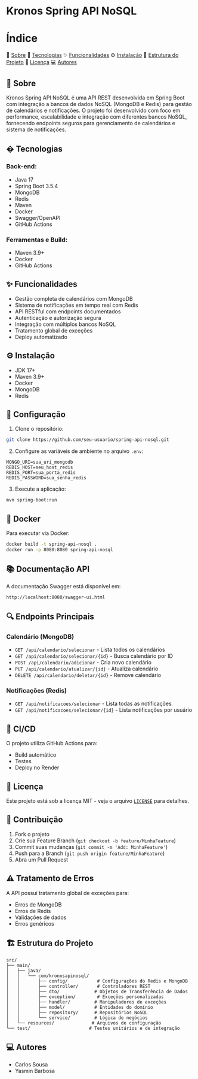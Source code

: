 # Kronos Spring API NoSQL

# Índice
📓 [Sobre](#sobre)
🚀 [Tecnologias](#tecnologias)
✨ [Funcionalidades](#funcionalidades)
⚙️ [Instalação](#instalação)
🧱 [Estrutura do Projeto](#estrutura-do-projeto)
📄 [Licença](#licença)
💻 [Autores](#autores)

## 📓 Sobre
Kronos Spring API NoSQL é uma API REST desenvolvida em Spring Boot com integração a bancos de dados NoSQL (MongoDB e Redis) para gestão de calendários e notificações. O projeto foi desenvolvido com foco em performance, escalabilidade e integração com diferentes bancos NoSQL, fornecendo endpoints seguros para gerenciamento de calendários e sistema de notificações.

## � Tecnologias

### Back-end:
- Java 17
- Spring Boot 3.5.4
- MongoDB
- Redis
- Maven
- Docker
- Swagger/OpenAPI
- GitHub Actions

### Ferramentas e Build:
- Maven 3.9+
- Docker
- GitHub Actions

## ✨ Funcionalidades
- Gestão completa de calendários com MongoDB
- Sistema de notificações em tempo real com Redis
- API RESTful com endpoints documentados
- Autenticação e autorização segura
- Integração com múltiplos bancos NoSQL
- Tratamento global de exceções
- Deploy automatizado

## ⚙️ Instalação

- JDK 17+
- Maven 3.9+
- Docker
- MongoDB
- Redis

## 🚀 Configuração

1. Clone o repositório:
```bash
git clone https://github.com/seu-usuario/spring-api-nosql.git
```

2. Configure as variáveis de ambiente no arquivo `.env`:
```properties
MONGO_URI=sua_uri_mongodb
REDIS_HOST=seu_host_redis
REDIS_PORT=sua_porta_redis
REDIS_PASSWORD=sua_senha_redis
```

3. Execute a aplicação:
```bash
mvn spring-boot:run
```

## 🐳 Docker

Para executar via Docker:

```bash
docker build -t spring-api-nosql .
docker run -p 8080:8080 spring-api-nosql
```

## 📚 Documentação API

A documentação Swagger está disponível em:
```
http://localhost:8080/swagger-ui.html
```

## 🔍 Endpoints Principais

### Calendário (MongoDB)
- `GET /api/calendario/selecionar` - Lista todos os calendários
- `GET /api/calendario/selecionar/{id}` - Busca calendário por ID
- `POST /api/calendario/adicionar` - Cria novo calendário
- `PUT /api/calendario/atualizar/{id}` - Atualiza calendário
- `DELETE /api/calendario/deletar/{id}` - Remove calendário

### Notificações (Redis)
- `GET /api/notificacoes/selecionar` - Lista todas as notificações
- `GET /api/notificacoes/selecionar/{id}` - Lista notificações por usuário

## 🔄 CI/CD

O projeto utiliza GitHub Actions para:
- Build automático
- Testes
- Deploy no Render

## 📄 Licença

Este projeto está sob a licença MIT - veja o arquivo [`LICENSE`](LICENSE ) para detalhes.

## 🤝 Contribuição

1. Fork o projeto
2. Crie sua Feature Branch (`git checkout -b feature/MinhaFeature`)
3. Commit suas mudanças (`git commit -m 'Add: MinhaFeature'`)
4. Push para a Branch (`git push origin feature/MinhaFeature`)
5. Abra um Pull Request

## ⚠️ Tratamento de Erros

A API possui tratamento global de exceções para:
- Erros de MongoDB
- Erros de Redis
- Validações de dados
- Erros genéricos

## 🏗️ Estrutura do Projeto

```
src/
├── main/
│   ├── java/
│   │   └── com/kronosapinosql/
│   │       ├── config/           # Configurações do Redis e MongoDB
│   │       ├── controller/       # Controladores REST
│   │       ├── dto/             # Objetos de Transferência de Dados
│   │       ├── exception/        # Exceções personalizadas
│   │       ├── handler/         # Manipuladores de exceções
│   │       ├── model/           # Entidades do domínio
│   │       ├── repository/      # Repositórios NoSQL
│   │       └── service/         # Lógica de negócios
│   └── resources/              # Arquivos de configuração
└── test/                      # Testes unitários e de integração
```

## 💻 Autores

- Carlos Sousa
- Yasmin Barbosa
